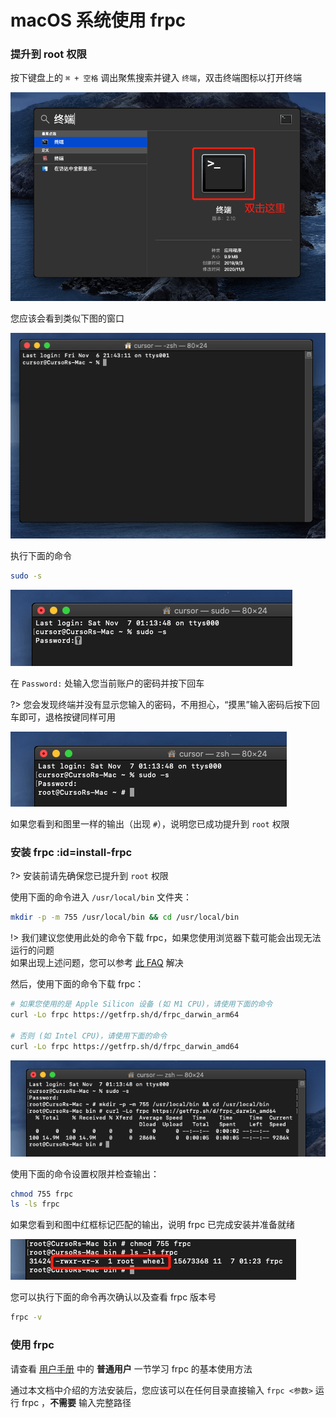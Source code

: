 # macOS 系统使用 frpc

### 提升到 root 权限

按下键盘上的 `⌘ + 空格` 调出聚焦搜索并键入 `终端`，双击终端图标以打开终端

![](_images/macos-0.png)

您应该会看到类似下图的窗口

![](_images/macos-1.png)

执行下面的命令

```bash
sudo -s
```

![](_images/macos-2.png)

在 `Password:` 处输入您当前账户的密码并按下回车

?> 您会发现终端并没有显示您输入的密码，不用担心，“摸黑”输入密码后按下回车即可，退格按键同样可用

![](_images/macos-3.png)

如果您看到和图里一样的输出（出现 `#`），说明您已成功提升到 `root` 权限

### 安装 frpc :id=install-frpc

?> 安装前请先确保您已提升到 `root` 权限

使用下面的命令进入 `/usr/local/bin` 文件夹：

```bash
mkdir -p -m 755 /usr/local/bin && cd /usr/local/bin
```

!> 我们建议您使用此处的命令下载 frpc，如果您使用浏览器下载可能会出现无法运行的问题  
如果出现上述问题，您可以参考 [此 FAQ](/frpc/faq#macos-run-frpc-issue) 解决

然后，使用下面的命令下载 frpc：

```bash
# 如果您使用的是 Apple Silicon 设备 (如 M1 CPU)，请使用下面的命令
curl -Lo frpc https://getfrp.sh/d/frpc_darwin_arm64

# 否则 (如 Intel CPU)，请使用下面的命令
curl -Lo frpc https://getfrp.sh/d/frpc_darwin_amd64
```

![](_images/macos-4.png)

使用下面的命令设置权限并检查输出：

```bash
chmod 755 frpc
ls -ls frpc
```

如果您看到和图中红框标记匹配的输出，说明 frpc 已完成安装并准备就绪

![](_images/macos-5.png)

您可以执行下面的命令再次确认以及查看 frpc 版本号

```bash
frpc -v
```

### 使用 frpc

请查看 [用户手册](/frpc/manual#普通用户) 中的 **普通用户** 一节学习 frpc 的基本使用方法

通过本文档中介绍的方法安装后，您应该可以在任何目录直接输入 `frpc <参数>` 运行 frpc ，**不需要** 输入完整路径
